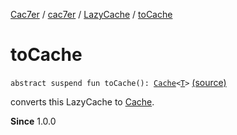 [Cac7er](../../index.md) / [cac7er](../index.md) / [LazyCache](index.md) / [toCache](./to-cache.md)

# toCache

`abstract suspend fun toCache(): `[`Cache`](../-cache/index.md)`<`[`T`](index.md#T)`>` [(source)](http://2wiqua.wcaokaze.com/gitbucket/wcaokaze/Cac7er/blob/master/src/main/java/cac7er/LazyCache.kt#L86)

converts this LazyCache to [Cache](../-cache/index.md).

**Since**
1.0.0

